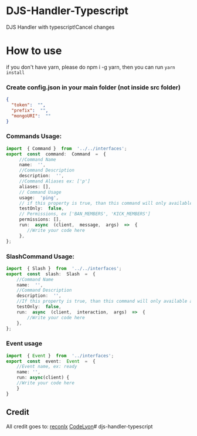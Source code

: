 # DJS-Handler-Typescript
DJS Handler with typescript!Cancel changes


# How to use

if you don't have yarn, please do npm i -g yarn, then you can run `yarn install`

### Create config.json in your main folder (not inside src folder)
```json
{
  "token":  "",
  "prefix":  "",
  "mongoURI":  ""
}
```


### Commands Usage:
```ts
import  { Command }  from  '../../interfaces';
export  const  command:  Command  =  {
     //Command Name
     name:  '',
     //Command Description
     description:  '',
     //Command Aliases ex: ['p']
     aliases: [],
     // Command Usage
     usage:  'ping',
     // if this property is true, than this command will only available at your test server
     testOnly:  false,
     // Permissions, ex ['BAN_MEMBERS', 'KICK_MEMBERS']
     permissions: [],
     run:  async  (client,  message,  args)  =>  {
		//Write your code here
     },
};
```

### SlashCommand Usage: 
```ts
import  { Slash }  from  '../../interfaces';
export  const  slash:  Slash  =  {
	//Command Name
	name:  '',
	//Command Description
	description:  '',
	//If this property is true, than this command will only available at your test server
	testOnly:  false,
	run:  async  (client,  interaction,  args)  =>  {
		//Write your code here
	},
};
```

### Event usage
```ts
import  { Event }  from  '../interfaces';
export  const  event:  Event  =  {
	//Event name, ex: ready
	name: '',
	run: async(client) {
	//Write your code here
	}
}
```


## Credit
All credit goes to:
[reconlx](https://www.youtube.com/channel/UCC-5dJ0BPTRSMaoDxntduHg)
[CodeLyon](https://www.youtube.com/channel/UC08G-UJT58SbkdmcOYyOQVw)# djs-handler-typescript

